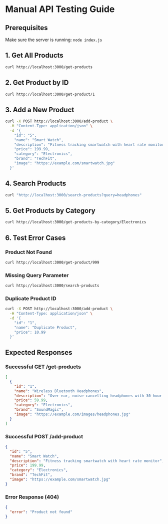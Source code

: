 # Manual API Testing Guide

## Prerequisites
Make sure the server is running: `node index.js`

## 1. Get All Products
```bash
curl http://localhost:3000/get-products
```

## 2. Get Product by ID
```bash
curl http://localhost:3000/get-product/1
```

## 3. Add a New Product
```bash
curl -X POST http://localhost:3000/add-product \
  -H "Content-Type: application/json" \
  -d '{
    "id": "5",
    "name": "Smart Watch",
    "description": "Fitness tracking smartwatch with heart rate monitor",
    "price": 199.99,
    "category": "Electronics",
    "brand": "TechFit",
    "image": "https://example.com/smartwatch.jpg"
  }'
```

## 4. Search Products
```bash
curl "http://localhost:3000/search-products?query=headphones"
```

## 5. Get Products by Category
```bash
curl http://localhost:3000/get-products-by-category/Electronics
```

## 6. Test Error Cases

### Product Not Found
```bash
curl http://localhost:3000/get-product/999
```

### Missing Query Parameter
```bash
curl http://localhost:3000/search-products
```

### Duplicate Product ID
```bash
curl -X POST http://localhost:3000/add-product \
  -H "Content-Type: application/json" \
  -d '{
    "id": "1",
    "name": "Duplicate Product",
    "price": 10.99
  }'
```

## Expected Responses

### Successful GET /get-products
```json
[
  {
    "id": "1",
    "name": "Wireless Bluetooth Headphones",
    "description": "Over-ear, noise-cancelling headphones with 30-hour battery life.",
    "price": 59.99,
    "category": "Electronics",
    "brand": "SoundMagic",
    "image": "https://example.com/images/headphones.jpg"
  }
]
```

### Successful POST /add-product
```json
{
  "id": "5",
  "name": "Smart Watch",
  "description": "Fitness tracking smartwatch with heart rate monitor",
  "price": 199.99,
  "category": "Electronics",
  "brand": "TechFit",
  "image": "https://example.com/smartwatch.jpg"
}
```

### Error Response (404)
```json
{
  "error": "Product not found"
}
``` 